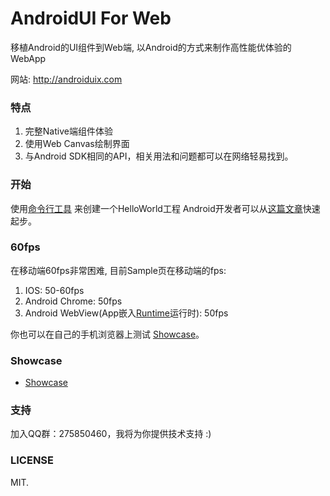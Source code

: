 # AndroidUI For Web

移植Android的UI组件到Web端, 以Android的方式来制作高性能优体验的WebApp

网站: http://androiduix.com


### 特点

1. 完整Native端组件体验
2. 使用Web Canvas绘制界面
3. 与Android SDK相同的API，相关用法和问题都可以在网络轻易找到。


### 开始

使用[命令行工具](https://github.com/linfaxin/AndroidUI-CLI) 来创建一个HelloWorld工程
Android开发者可以从[这篇文章](https://github.com/linfaxin/AndroidUIX/wiki/%E4%B8%AD%E6%96%87_%E5%BF%AB%E9%80%9F%E8%B5%B7%E6%AD%A5For%E5%AE%89%E5%8D%93%E5%BC%80%E5%8F%91%E8%80%85)快速起步。


### 60fps

在移动端60fps非常困难, 目前Sample页在移动端的fps:

1. IOS: 50-60fps
2. Android Chrome: 50fps
3. Android WebView(App嵌入[Runtime](https://github.com/linfaxin/AndroidUIRuntimeAndroid)运行时): 50fps

你也可以在自己的手机浏览器上测试 [Showcase](http://androiduix.com/showcase/index.html)。

### Showcase

* [Showcase](http://androiduix.com/showcase/index.html)

### 支持

加入QQ群：275850460，我将为你提供技术支持 :)


### LICENSE

MIT.
